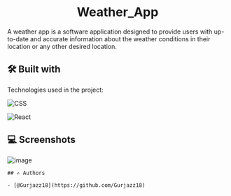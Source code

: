 
<h1 align="center" id="title">Weather_App</h1>
A weather app is a software application designed to provide users with up-to-date and accurate information about the weather conditions in their location or any other desired location.


## 🛠 Built with 

Technologies used in the project:

![CSS](https://img.shields.io/badge/Css-323330?style=for-the-badge&amp;logo=Css&amp;logoColor=F7DF1E)

![React](https://img.shields.io/badge/React-20232A?style=for-the-badge&amp;logo=react&amp;logoColor=61DAFB)


## 💻 Screenshots


![image](https://github.com/Gurjazz18/weather-app/assets/96822665/5d298993-8d11-49e6-afad-14f32d3d24c6)






```
## ✍ Authors 

- [@Gurjazz18](https://github.com/Gurjazz18)



       
